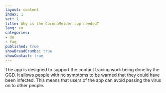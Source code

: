 ```yaml
---
layout: content
index: 1
set: 1
title: Why is the CoronaMelder app needed?
lang: en
categories:
- de
- faq
published: true
showBreadCrumbs: true
showContact: true
---
```


The app is designed to support the contact tracing work being done by the GGD. It allows people with no symptoms to be warned that they could have been infected. This means that users of the app can avoid passing the virus on to other people.
